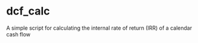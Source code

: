 # dcf_calc
A simple script for calculating the internal rate of return (IRR) of a calendar cash flow
